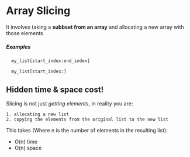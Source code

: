 Array Slicing
=============

It involves taking a **subbset from an array** and allocating a new array with those elements

##### Examples

```python
  my_list[start_index:end_index]
```

```python
  my_list[start_index:]
```

Hidden time & space cost!
-------------------------

Slicing is not just _getting elements_, in reality you are:

    1. allocating a new list
    2. copying the elements from the original list to the new list

This takes (Where n is the number of elements in the resulting list):

- O(n) time
- O(n) space
